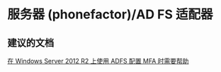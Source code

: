 <properties
    pageTitle="server (phonefactor)/ad fs adapter"
    description="服务器 (phonefactor)/AD FS 适配器"
    service="microsoft.multifactorauthentication"
    resource=""
    authors="aashu"
    displayOrder=""
    selfHelpType="generic"
    supportTopicIds="32336308"
    resourceTags=""
    productPesIds="14947"
    cloudEnvironments="public"
/>


# 服务器 (phonefactor)/AD FS 适配器


## **建议的文档**
[在 Windows Server 2012 R2 上使用 ADFS 配置 MFA 时需要帮助](https://azure.microsoft.com/documentation/articles/multi-factor-authentication-get-started-adfs-w2k12/)



<!--HONumber=Jul16_HO4-->


